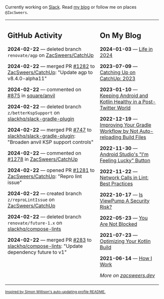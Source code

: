 Currently working on [Slack](https://slack.com/). Read [my blog](https://zacsweers.dev/) or follow me on places `@ZacSweers`.

<table><tr><td valign="top" width="60%">

## GitHub Activity
<!-- githubActivity starts -->
**2024-02-22** — deleted branch `renovate/agp` on [ZacSweers/CatchUp](https://github.com/ZacSweers/CatchUp)

**2024-02-22** — merged PR [#1282](https://github.com/ZacSweers/CatchUp/pull/1282) to [ZacSweers/CatchUp](https://github.com/ZacSweers/CatchUp): "Update agp to v8.4.0-alpha11"

**2024-02-22** — commented on [#875](https://github.com/square/anvil/issues/875#issuecomment-1960358195) in [square/anvil](https://github.com/square/anvil)

**2024-02-22** — deleted branch `z/betterKspSupport` on [slackhq/slack-gradle-plugin](https://github.com/slackhq/slack-gradle-plugin)

**2024-02-22** — merged PR [#747](https://github.com/slackhq/slack-gradle-plugin/pull/747) to [slackhq/slack-gradle-plugin](https://github.com/slackhq/slack-gradle-plugin): "Broaden anvil KSP support controls"

**2024-02-22** — commented on [#1278](https://github.com/ZacSweers/CatchUp/pull/1278#issuecomment-1960122709) in [ZacSweers/CatchUp](https://github.com/ZacSweers/CatchUp)

**2024-02-22** — opened PR [#1281](https://github.com/ZacSweers/CatchUp/pull/1281) to [ZacSweers/CatchUp](https://github.com/ZacSweers/CatchUp): "Repro lint issue"

**2024-02-22** — created branch `z/reproLintIssue` on [ZacSweers/CatchUp](https://github.com/ZacSweers/CatchUp)

**2024-02-22** — deleted branch `renovate/future-1.x` on [slackhq/compose-lints](https://github.com/slackhq/compose-lints)

**2024-02-22** — merged PR [#283](https://github.com/slackhq/compose-lints/pull/283) to [slackhq/compose-lints](https://github.com/slackhq/compose-lints): "Update dependency future to v1"
<!-- githubActivity ends -->
</td><td valign="top" width="40%">

## On My Blog
<!-- blog starts -->
**2024-01-03** — [Life in 2024](https://www.zacsweers.dev/life-in-2024/)

**2023-07-09** — [Catching Up on CatchUp: 2023](https://www.zacsweers.dev/catching-up-on-catchup-2023/)

**2023-01-10** — [Keeping Android and Kotlin Healthy in a Post-Twitter World](https://www.zacsweers.dev/keeping-android-healthy/)

**2022-12-19** — [Improving Your Gradle Workflow by Not Auto-reloading Build Files](https://www.zacsweers.dev/improving-your-workflow-by-not-auto-reloading-build-files/)

**2022-11-30** — [Android Studio's "I'm Feeling Lucky" Button](https://www.zacsweers.dev/android-studios-im-feeling-lucky-button/)

**2022-11-22** — [Network Calls in Lint: Best Practices](https://www.zacsweers.dev/network-calls-in-lint-best-practices/)

**2022-10-17** — [Is ViewPump A Security Risk?](https://www.zacsweers.dev/is-viewpump-a-security-risk/)

**2022-05-23** — [You Are Not Blocked](https://www.zacsweers.dev/you-are-not-blocked/)

**2021-07-23** — [Optimizing Your Kotlin Build](https://www.zacsweers.dev/optimizing-your-kotlin-build/)

**2021-06-14** — [How I Work](https://www.zacsweers.dev/how-i-work/)
<!-- blog ends -->
_More on [zacsweers.dev](https://zacsweers.dev/)_
</td></tr></table>

<sub><a href="https://simonwillison.net/2020/Jul/10/self-updating-profile-readme/">Inspired by Simon Willison's auto-updating profile README.</a></sub>